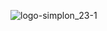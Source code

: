 ![logo-simplon_23-1](https://github.com/jojlg/TP/assets/135955870/4ad2a90a-5955-43d6-a2ae-745ce370b40b)
